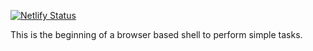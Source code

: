 [![Netlify Status](https://api.netlify.com/api/v1/badges/b6fb1ecc-2343-4829-a6ce-a7a23f876347/deploy-status)](https://app.netlify.com/sites/affectionate-ritchie-5e188a/deploys)

This is the beginning of a browser based shell to perform simple tasks.
